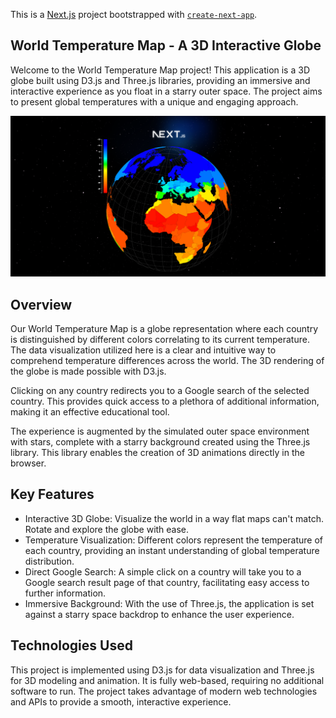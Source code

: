 This is a [Next.js](https://nextjs.org/) project bootstrapped with [`create-next-app`](https://github.com/vercel/next.js/tree/canary/packages/create-next-app).

## World Temperature Map - A 3D Interactive Globe

Welcome to the World Temperature Map project! This application is a 3D globe built using D3.js and Three.js libraries, providing an immersive and interactive experience as you float in a starry outer space. The project aims to present global temperatures with a unique and engaging approach.

![Globe](/public/globe.png)

## Overview

Our World Temperature Map is a globe representation where each country is distinguished by different colors correlating to its current temperature. The data visualization utilized here is a clear and intuitive way to comprehend temperature differences across the world. The 3D rendering of the globe is made possible with D3.js.

Clicking on any country redirects you to a Google search of the selected country. This provides quick access to a plethora of additional information, making it an effective educational tool.

The experience is augmented by the simulated outer space environment with stars, complete with a starry background created using the Three.js library. This library enables the creation of 3D animations directly in the browser.

## Key Features

- Interactive 3D Globe: Visualize the world in a way flat maps can't match. Rotate and explore the globe with ease.
- Temperature Visualization: Different colors represent the temperature of each country, providing an instant understanding of global temperature distribution.
- Direct Google Search: A simple click on a country will take you to a Google search result page of that country, facilitating easy access to further information.
- Immersive Background: With the use of Three.js, the application is set against a starry space backdrop to enhance the user experience.

## Technologies Used

This project is implemented using D3.js for data visualization and Three.js for 3D modeling and animation. It is fully web-based, requiring no additional software to run. The project takes advantage of modern web technologies and APIs to provide a smooth, interactive experience.

